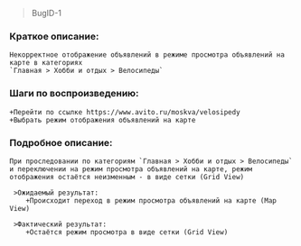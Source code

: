 >BugID-1

### Краткое описание:
    Некорректное отображение объявлений в режиме просмотра объявлений на карте в категориях 
    `Главная > Хобби и отдых > Велосипеды`

### Шаги по воспроизведению:
    +Перейти по ссылке https://www.avito.ru/moskva/velosipedy
    +Выбрать режим отображения объявлений на карте

### Подробное описание:
    При проследовании по категориям `Главная > Хобби и отдых > Велосипеды` и переключении на режим просмотра объявлений на карте, режим отображения остаётся неизменным - в виде сетки (Grid View)

     >Ожидаемый результат:
        +Происходит переход в режим просмотра объявлений на карте (Map View)

     >Фактический результат:
        +Остаётся режим просмотра в виде сетки (Grid View)

        

